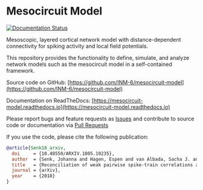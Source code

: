 # Mesocircuit Model

[![Documentation Status](https://readthedocs.org/projects/mesocircuit-model/badge/?version=latest)](https://mesocircuit-model.readthedocs.io/en/latest/?badge=latest)

Mesoscopic, layered cortical network model with distance-dependent connectivity for spiking activity and local field potentials.

This repository provides the functionality to define, simulate, and analyze network models such as the mesocircuit model  in a self-contained framework.

Source code on GitHub: [https://github.com/INM-6/mesocircuit-model](https://github.com/INM-6/mesocircuit-model)

Documentation on ReadTheDocs: [https://mesocircuit-model.readthedocs.io](https://mesocircuit-model.readthedocs.io)

Please report bugs and feature requests as
[Issues](https://github.com/INM-6/mesocircuit-model/issues/new)
and contribute to source code or documentation via
[Pull Requests](https://github.com/INM-6/mesocircuit-model/compare)

If you use the code, please cite the following publication:

```bibtex
@article{Senk18_arxiv,
  doi     = {10.48550/ARXIV.1805.10235},
  author  = {Senk, Johanna and Hagen, Espen and van Albada, Sacha J. and Diesmann, Markus},
  title   = {Reconciliation of weak pairwise spike-train correlations and highly coherent local field potentials across space},
  journal = {arXiv},
  year    = {2018}
}
```

